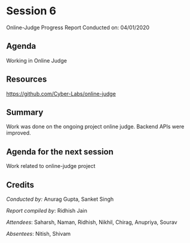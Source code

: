 # Session 6
Online-Judge Progress Report
Conducted on: 04/01/2020

## Agenda
Working in Online Judge

## Resources
https://github.com/Cyber-Labs/online-judge

## Summary
Work was done on the ongoing project online judge. Backend APIs were improved.

## Agenda for the next session
Work related to online-judge project

## Credits

*Conducted by:* Anurag Gupta, Sanket Singh

*Report compiled by*: Ridhish Jain

*Attendees*: Saharsh, Naman, Ridhish, Nikhil, Chirag, Anupriya, Sourav

*Absentees*: Nitish, Shivam
